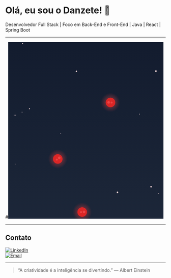 # Olá, eu sou o Danzete! 👋

Desenvolvedor Full Stack | Foco em Back-End e Front-End | Java | React | Spring Boot

---

#![Space Dodger Demo](./Jogo.gif)

---

## Contato

[![LinkedIn](https://img.shields.io/badge/-LinkedIn-0A66C2?style=flat&logo=linkedin&logoColor=white)](https://www.linkedin.com/in/danzete)  
[![Email](https://img.shields.io/badge/-Email-D14836?style=flat&logo=gmail&logoColor=white)](mailto:danieltayt-sohn@hotmail.com)

---

> “A criatividade é a inteligência se divertindo.” — Albert Einstein
